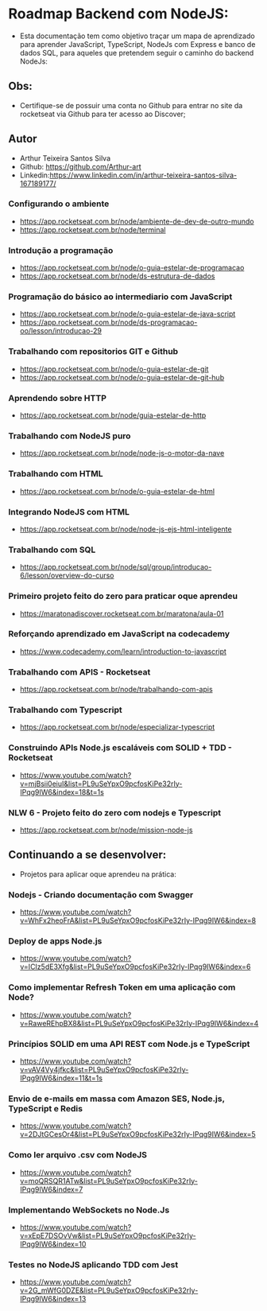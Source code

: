 # Roadmap Backend com NodeJS:
- Esta documentação tem como objetivo traçar um mapa de aprendizado para aprender JavaScript, TypeScript, NodeJs com Express e banco de dados SQL, para aqueles que pretendem seguir o caminho do backend NodeJs:

## Obs:
- Certifique-se de possuir uma conta no Github para entrar no site da rocketseat via Github para ter acesso ao Discover;

## Autor 
- Arthur Teixeira Santos Silva
- Github: https://github.com/Arthur-art
- Linkedin:https://www.linkedin.com/in/arthur-teixeira-santos-silva-167189177/


### Configurando o ambiente 
- https://app.rocketseat.com.br/node/ambiente-de-dev-de-outro-mundo
- https://app.rocketseat.com.br/node/terminal
 
### Introdução a programação
- https://app.rocketseat.com.br/node/o-guia-estelar-de-programacao
- https://app.rocketseat.com.br/node/ds-estrutura-de-dados

### Programação do básico ao intermediario com JavaScript
- https://app.rocketseat.com.br/node/o-guia-estelar-de-java-script
- https://app.rocketseat.com.br/node/ds-programacao-oo/lesson/introducao-29

### Trabalhando com repositorios GIT e Github
- https://app.rocketseat.com.br/node/o-guia-estelar-de-git
- https://app.rocketseat.com.br/node/o-guia-estelar-de-git-hub

### Aprendendo sobre HTTP
- https://app.rocketseat.com.br/node/guia-estelar-de-http

### Trabalhando com NodeJS puro
- https://app.rocketseat.com.br/node/node-js-o-motor-da-nave

### Trabalhando com HTML
- https://app.rocketseat.com.br/node/o-guia-estelar-de-html

### Integrando NodeJS com HTML
- https://app.rocketseat.com.br/node/node-js-ejs-html-inteligente

### Trabalhando com SQL
- https://app.rocketseat.com.br/node/sql/group/introducao-6/lesson/overview-do-curso

### Primeiro projeto feito do zero para praticar oque aprendeu
- https://maratonadiscover.rocketseat.com.br/maratona/aula-01

### Reforçando aprendizado em JavaScript na codecademy
- https://www.codecademy.com/learn/introduction-to-javascript

### Trabalhando com APIS - Rocketseat
- https://app.rocketseat.com.br/node/trabalhando-com-apis

### Trabalhando com Typescript
- https://app.rocketseat.com.br/node/especializar-typescript

### Construindo APIs Node.js escaláveis com SOLID + TDD - Rocketseat
- https://www.youtube.com/watch?v=mjBsii0eiuI&list=PL9uSeYpxO9pcfosKiPe32rIy-IPqg9IW6&index=18&t=1s

### NLW 6 - Projeto feito do zero com nodejs e Typescript
- https://app.rocketseat.com.br/node/mission-node-js

## Continuando a se desenvolver:
- Projetos para aplicar oque aprendeu na prática:

### Nodejs - Criando documentação com Swagger
- https://www.youtube.com/watch?v=WhFx2heoFrA&list=PL9uSeYpxO9pcfosKiPe32rIy-IPqg9IW6&index=8

### Deploy de apps Node.js
- https://www.youtube.com/watch?v=ICIz5dE3Xfg&list=PL9uSeYpxO9pcfosKiPe32rIy-IPqg9IW6&index=6

### Como implementar Refresh Token em uma aplicação com Node? 
- https://www.youtube.com/watch?v=RaweREhpBX8&list=PL9uSeYpxO9pcfosKiPe32rIy-IPqg9IW6&index=4

### Princípios SOLID em uma API REST com Node.js e TypeScript
- https://www.youtube.com/watch?v=vAV4Vy4jfkc&list=PL9uSeYpxO9pcfosKiPe32rIy-IPqg9IW6&index=11&t=1s

### Envio de e-mails em massa com Amazon SES, Node.js, TypeScript e Redis
- https://www.youtube.com/watch?v=2DJtGCesOr4&list=PL9uSeYpxO9pcfosKiPe32rIy-IPqg9IW6&index=5

### Como ler arquivo .csv com NodeJS
- https://www.youtube.com/watch?v=moQRSQR1ATw&list=PL9uSeYpxO9pcfosKiPe32rIy-IPqg9IW6&index=7

### Implementando WebSockets no Node.Js
- https://www.youtube.com/watch?v=xEpE7DSOvVw&list=PL9uSeYpxO9pcfosKiPe32rIy-IPqg9IW6&index=10

### Testes no NodeJS aplicando TDD com Jest
- https://www.youtube.com/watch?v=2G_mWfG0DZE&list=PL9uSeYpxO9pcfosKiPe32rIy-IPqg9IW6&index=13

